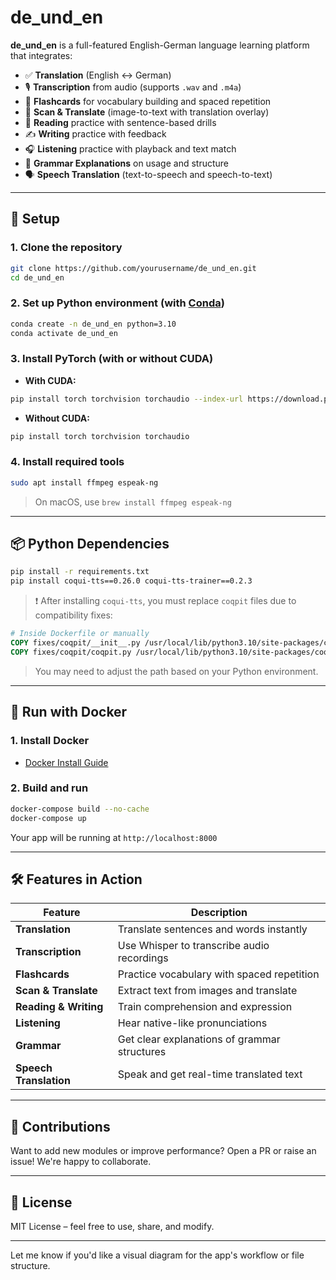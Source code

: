 # de\_und\_en

**de\_und\_en** is a full-featured English-German language learning platform that integrates:

* ✅ **Translation** (English ↔ German)
* 🎙️ **Transcription** from audio (supports `.wav` and `.m4a`)
* 🧠 **Flashcards** for vocabulary building and spaced repetition
* 📸 **Scan & Translate** (image-to-text with translation overlay)
* 📖 **Reading** practice with sentence-based drills
* ✍️ **Writing** practice with feedback
* 🎧 **Listening** practice with playback and text match
* 📘 **Grammar Explanations** on usage and structure
* 🗣️ **Speech Translation** (text-to-speech and speech-to-text)

---

## 🚀 Setup

### 1. Clone the repository

```bash
git clone https://github.com/yourusername/de_und_en.git
cd de_und_en
```

### 2. Set up Python environment (with [Conda](https://docs.conda.io/en/latest/miniconda.html))

```bash
conda create -n de_und_en python=3.10
conda activate de_und_en
```

### 3. Install PyTorch (with or without CUDA)

* **With CUDA:**

```bash
pip install torch torchvision torchaudio --index-url https://download.pytorch.org/whl/cu118
```

* **Without CUDA:**

```bash
pip install torch torchvision torchaudio
```

### 4. Install required tools

```bash
sudo apt install ffmpeg espeak-ng
```

> On macOS, use `brew install ffmpeg espeak-ng`

---

## 📦 Python Dependencies

```bash
pip install -r requirements.txt
pip install coqui-tts==0.26.0 coqui-tts-trainer==0.2.3
```

> ❗ After installing `coqui-tts`, you must replace `coqpit` files due to compatibility fixes:

```Dockerfile
# Inside Dockerfile or manually
COPY fixes/coqpit/__init__.py /usr/local/lib/python3.10/site-packages/coqpit/__init__.py
COPY fixes/coqpit/coqpit.py /usr/local/lib/python3.10/site-packages/coqpit/coqpit.py
```

> You may need to adjust the path based on your Python environment.

---

## 🐳 Run with Docker

### 1. Install Docker

* [Docker Install Guide](https://docs.docker.com/get-docker/)

### 2. Build and run

```bash
docker-compose build --no-cache
docker-compose up
```

Your app will be running at `http://localhost:8000`

---

## 🛠 Features in Action

| Feature                | Description                                  |
| ---------------------- | -------------------------------------------- |
| **Translation**        | Translate sentences and words instantly      |
| **Transcription**      | Use Whisper to transcribe audio recordings   |
| **Flashcards**         | Practice vocabulary with spaced repetition   |
| **Scan & Translate**   | Extract text from images and translate       |
| **Reading & Writing**  | Train comprehension and expression           |
| **Listening**          | Hear native-like pronunciations              |
| **Grammar**            | Get clear explanations of grammar structures |
| **Speech Translation** | Speak and get real-time translated text      |

---

## 🧩 Contributions

Want to add new modules or improve performance? Open a PR or raise an issue! We're happy to collaborate.

---

## 📜 License

MIT License – feel free to use, share, and modify.

---

Let me know if you'd like a visual diagram for the app's workflow or file structure.
